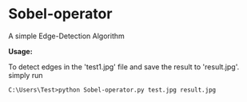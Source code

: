 # Sobel-operator
A simple Edge-Detection Algorithm

__Usage:__

To detect edges in the 'test1.jpg' file and save the result to 'result.jpg'. simply run
```console
C:\Users\Test>python Sobel-operator.py test.jpg result.jpg
```
